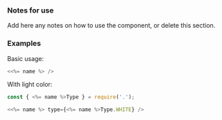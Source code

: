 ### Notes for use

Add here any notes on how to use the component, or delete this section.

### Examples

Basic usage:

```js { "props": { "data-description": "basic" } }
<<%= name %> />
```

With light color:

```js { "props": { "data-description": "light" } }
const { <%= name %>Type } = require('.');

<<%= name %> type={<%= name %>Type.WHITE} />
```
